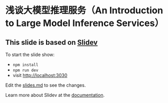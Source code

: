# 浅谈大模型推理服务（An Introduction to Large Model Inference Services）

## This slide is based on [Slidev](https://github.com/slidevjs/slidev)

To start the slide show:

- `npm install`
- `npm run dev`
- visit <http://localhost:3030>

Edit the [slides.md](./slides.md) to see the changes.

Learn more about Slidev at the [documentation](https://sli.dev/).
